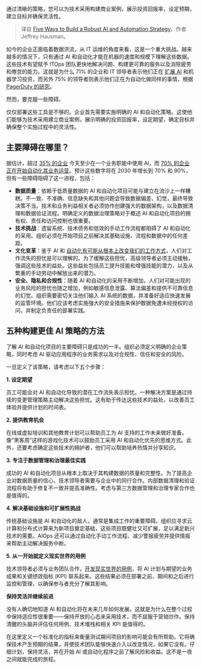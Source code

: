 
<!--
title: 构建强大的AI和自动化策略的五种方法
cover: https://cdn.thenewstack.io/media/2024/06/845c8a18-strategy.png
-->

通过清晰的策略，您可以为技术采用构建商业案例，展示投资回报率，设定预期，建立目标并确保灵活性。

> 译自 [Five Ways to Build a Robust AI and Automation Strategy](https://thenewstack.io/five-ways-to-build-a-robust-ai-and-automation-strategy/)，作者 Jeffrey Hausman。

如今的企业正面临着数据洪流，从 IT 运维的角度来看，这是一个重大挑战。越来越多的情况下，只有通过 AI 和自动化才能在机器的速度和规模下理解这些数据。这些技术有望赋予 ITOps 团队更快地解决问题、构建更可靠的服务以及消除疲劳和倦怠的能力。这就是为什么 71% 的企业和 IT 领导者表示他们正在 [扩展 AI](https://thenewstack.io/ai/) 和机器学习投资，而另外 75% 的领导者则表示他们正在为自动化做同样的事情，根据 [PagerDuty 的研究](https://www.pagerduty.com/assets/2024/State%20of%20Digital%20Operations%202024.pdf)。

然而，要克服一些障碍。

仅仅部署这些工具是不够的。企业首先需要实施明确的 AI 和自动化策略。这使他们能够为技术采用建立商业案例，展示明确的投资回报率，设定期望，确定目标并确保整个实施过程中的灵活性。

## 主要障碍在哪里？

据估计，超过 [35% 的企业](https://www.ibm.com/downloads/cas/GVAGA3JP) 今天至少在一个业务职能中使用 AI，而 [70% 的企业正在开始自动化其业务运营](https://www.mckinsey.com/capabilities/operations/our-insights/your-questions-about-automation-answered)。预计这些数字将在 2030 年增长到 70% 和 90%，但有一些障碍阻碍了这一进程，包括：

* **数据质量**：依赖于低质量数据的 AI 和自动化项目可能与建立在流沙上一样糟糕。不一致、不准确、信息缺失和其他问题会导致数据偏差、幻觉，最终导致决策不当。技术和业务利益相关者必须协作创建强大的数据架构，以及数据清理和数据验证流程。明确定义的数据治理策略对于概述 AI 和自动化项目的拥有权、责任和访问控制也很重要。
* **技术挑战**：遗留系统、技术债务和低效的手动工作流程都阻碍了 AI 和自动化的采用。组织必须在开始项目之前解决其基础设施、流程和数据中的任何差距。
* **文化变革**：鉴于 AI 和 [自动化有可能从根本上改变我们的工作方式](https://thenewstack.io/four-ways-automation-makes-agents-lives-easier/)，人们对工作流失的担忧是可以理解的。为了缓解这些担忧，高级领导者必须主动接触，强调这些技术的益处。这些益处包括员工提升技能和增强技能的潜力，以及从繁重的手动劳动中解放出来的潜力。
* **安全、隐私和合规性**：随着 AI 和自动化的采用不断增加，人们对可能出现的业务风险的担忧也随之增加，例如敏感信息泄露、算法偏差和提供不可靠信息的幻觉。组织需要密切关注他们输入 AI 系统的数据，并准备好适应快速发展的监管环境。他们应该考虑实施强大的安全措施来保护数据免遭未经授权的访问，并制定负责任的部署实践。

## 五种构建更佳 AI 策略的方法

了解 AI 和自动化项目的主要障碍只是成功的一半。组织必须定义明确的企业策略，同时考虑 AI 驱动应用程序的业务需求以及对合规性、信任和安全的风险。

一旦定义了该策略，请考虑以下五个步骤：

**1. 设定期望**

员工可能会对 AI 和自动化导致的潜在工作流失表示担忧。一种解决方案是通过持续的变更管理策略主动解决这些担忧。这有助于传达这些技术的益处，以改善员工体验并提供计划的时间表。

**2. 提供教育机会**

在线或虚拟培训和其他教育计划可以帮助员工为 AI 支持的工作未来做好准备。像“黑客周”这样的游戏化技术可以鼓励员工采用 AI 和自动化优先的思维方式。此外，还要考虑确定这些技术的拥护者，他们可以帮助培养热情并分享知识。

**3. 专注于数据管理和治理最佳实践**

成功的 AI 和自动化项目从根本上取决于其构建数据的质量和完整性。为了提高企业对数据质量的信心，技术领导者需要与企业中的同行合作。内部数据清理和验证流程将有助于修复不一致并提高准确性。考虑与第三方数据管理和治理专家合作也是值得的。

**4. 解决基础设施和可扩展性挑战**

传统基础设施是 AI 和自动化的敌人，通常是集成工作的重要障碍。组织应寻求云计算和分布式计算来为新项目奠定基础，这些项目既健壮又可扩展，足以满足新兴技术的需要。AIOps 还可以通过自动化手动工作流程、减少警报疲劳并提供情报来帮助主动解决服务中断。

**5. 从一开始就定义现实世界的用例**

技术领导者必须与业务团队合作，[开发现实世界的用例](https://thenewstack.io/data-dignity-developers-must-solve-the-ai-attribution-problem/)，将 AI 计划与期望的业务成果和关键绩效指标 (KPI) 联系起来。这些结果必须在部署之前、期间和之后进行监控和管理，以确保参与者充分了解其影响。

**保持灵活并继续前进**

没有人确切地知道 AI 和自动化将在未来几年如何发展。这就是为什么在整个过程中保持适应性很重要——保持开放的心态来采用技术，而不屈服于营销炒作。保持清醒的头脑并评估任何用例、技术堆栈和相关 KPI 是值得的。

在这里定义一个标准化的指标来衡量测试期间项目的影响可能会有所帮助。它将确保技术产生预期的结果，并使技术团队能够快速介入以改变情况，如果它没有。仔细计划，保持灵活，并在开始 AI 或自动化程序之前了解风险和收益。这不是一夜之间就能完成的旅程。
